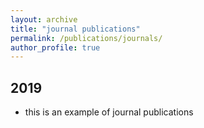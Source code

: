 ```yaml
---
layout: archive
title: "journal publications"
permalink: /publications/journals/
author_profile: true
---
```


## 2019

- this is an example of journal publications